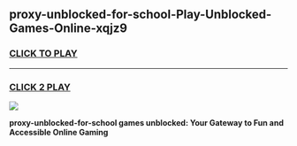 
## proxy-unblocked-for-school-Play-Unblocked-Games-Online-xqjz9
<h3>
<a href="https://premium76.site?title=proxy-unblocked-for-school&ref=25A">CLICK TO PLAY</a></h3>
<hr>

<h3>
<a href="https://premium76.site?title=proxy-unblocked-for-school&ref=25A">CLICK 2 PLAY</a>
  
</h3>

<a href="https://premium76.site?title=proxy-unblocked-for-school&ref=25A"><img src="https://clearcache.store/games.png"></a>


**proxy-unblocked-for-school games unblocked: Your Gateway to Fun and Accessible Online Gaming**
